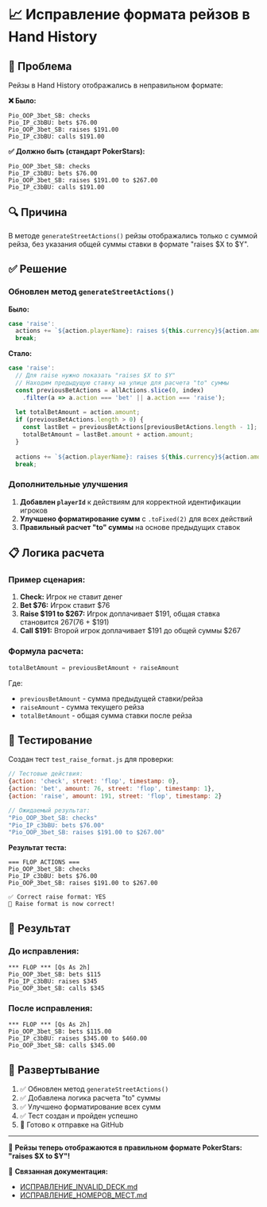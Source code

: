 # 📈 Исправление формата рейзов в Hand History

## 🚨 Проблема

Рейзы в Hand History отображались в неправильном формате:

**❌ Было:**
```
Pio_OOP_3bet_SB: checks
Pio_IP_c3bBU: bets $76.00
Pio_OOP_3bet_SB: raises $191.00
Pio_IP_c3bBU: calls $191.00
```

**✅ Должно быть (стандарт PokerStars):**
```
Pio_OOP_3bet_SB: checks
Pio_IP_c3bBU: bets $76.00
Pio_OOP_3bet_SB: raises $191.00 to $267.00
Pio_IP_c3bBU: calls $191.00
```

## 🔍 Причина

В методе `generateStreetActions()` рейзы отображались только с суммой рейза, без указания общей суммы ставки в формате "raises $X to $Y".

## ✅ Решение

### Обновлен метод `generateStreetActions()`

**Было:**
```javascript
case 'raise':
  actions += `${action.playerName}: raises ${this.currency}${action.amount}\n`;
  break;
```

**Стало:**
```javascript
case 'raise':
  // Для raise нужно показать "raises $X to $Y"
  // Находим предыдущую ставку на улице для расчета "to" суммы
  const previousBetActions = allActions.slice(0, index)
    .filter(a => a.action === 'bet' || a.action === 'raise');
  
  let totalBetAmount = action.amount;
  if (previousBetActions.length > 0) {
    const lastBet = previousBetActions[previousBetActions.length - 1];
    totalBetAmount = lastBet.amount + action.amount;
  }
  
  actions += `${action.playerName}: raises ${this.currency}${action.amount.toFixed(2)} to ${this.currency}${totalBetAmount.toFixed(2)}\n`;
  break;
```

### Дополнительные улучшения

1. **Добавлен `playerId`** к действиям для корректной идентификации игроков
2. **Улучшено форматирование сумм** с `.toFixed(2)` для всех действий
3. **Правильный расчет "to" суммы** на основе предыдущих ставок

## 📋 Логика расчета

### Пример сценария:
1. **Check:** Игрок не ставит денег
2. **Bet $76:** Игрок ставит $76
3. **Raise $191 to $267:** Игрок доплачивает $191, общая ставка становится $267 ($76 + $191)
4. **Call $191:** Второй игрок доплачивает $191 до общей суммы $267

### Формула расчета:
```javascript
totalBetAmount = previousBetAmount + raiseAmount
```

Где:
- `previousBetAmount` - сумма предыдущей ставки/рейза
- `raiseAmount` - сумма текущего рейза
- `totalBetAmount` - общая сумма ставки после рейза

## 🧪 Тестирование

Создан тест `test_raise_format.js` для проверки:

```javascript
// Тестовые действия:
{action: 'check', street: 'flop', timestamp: 0},
{action: 'bet', amount: 76, street: 'flop', timestamp: 1},
{action: 'raise', amount: 191, street: 'flop', timestamp: 2}

// Ожидаемый результат:
"Pio_OOP_3bet_SB: checks"
"Pio_IP_c3bBU: bets $76.00"
"Pio_OOP_3bet_SB: raises $191.00 to $267.00"
```

**Результат теста:**
```
=== FLOP ACTIONS ===
Pio_OOP_3bet_SB: checks
Pio_IP_c3bBU: bets $76.00
Pio_OOP_3bet_SB: raises $191.00 to $267.00

✅ Correct raise format: YES
🎉 Raise format is now correct!
```

## 🎯 Результат

### До исправления:
```
*** FLOP *** [Qs As 2h]
Pio_OOP_3bet_SB: bets $115
Pio_IP_c3bBU: raises $345
Pio_OOP_3bet_SB: calls $345
```

### После исправления:
```
*** FLOP *** [Qs As 2h]
Pio_OOP_3bet_SB: bets $115.00
Pio_IP_c3bBU: raises $345.00 to $460.00
Pio_OOP_3bet_SB: calls $345.00
```

## 🚀 Развертывание

1. ✅ Обновлен метод `generateStreetActions()`
2. ✅ Добавлена логика расчета "to" суммы
3. ✅ Улучшено форматирование всех сумм
4. ✅ Тест создан и пройден успешно
5. 🔄 Готово к отправке на GitHub

---

🎉 **Рейзы теперь отображаются в правильном формате PokerStars: "raises $X to $Y"!**

📖 **Связанная документация:**
- [ИСПРАВЛЕНИЕ_INVALID_DECK.md](ИСПРАВЛЕНИЕ_INVALID_DECK.md)
- [ИСПРАВЛЕНИЕ_НОМЕРОВ_МЕСТ.md](ИСПРАВЛЕНИЕ_НОМЕРОВ_МЕСТ.md) 